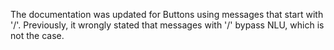The documentation was updated for Buttons using messages that start with '/'. 
Previously, it wrongly stated that messages with '/' bypass NLU, which is not the case.